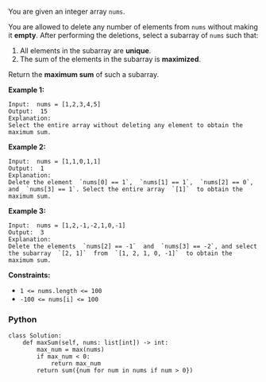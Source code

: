 You are given an integer array  `nums`.

You are allowed to delete any number of elements from  `nums`  without making it  **empty**. After performing the deletions, select a  subarray  of  `nums`  such that:

1.  All elements in the subarray are  **unique**.
2.  The sum of the elements in the subarray is  **maximized**.

Return the  **maximum sum**  of such a subarray.

**Example 1:**
```
Input:  nums = [1,2,3,4,5]
Output:  15
Explanation:
Select the entire array without deleting any element to obtain the maximum sum.
```
**Example 2:**
```
Input:  nums = [1,1,0,1,1]
Output:  1
Explanation:
Delete the element  `nums[0] == 1`,  `nums[1] == 1`,  `nums[2] == 0`, and  `nums[3] == 1`. Select the entire array  `[1]`  to obtain the maximum sum.
```
**Example 3:**
```
Input:  nums = [1,2,-1,-2,1,0,-1]
Output:  3
Explanation:
Delete the elements  `nums[2] == -1`  and  `nums[3] == -2`, and select the subarray  `[2, 1]`  from  `[1, 2, 1, 0, -1]`  to obtain the maximum sum.
```
**Constraints:**

-   `1 <= nums.length <= 100`
-   `-100 <= nums[i] <= 100`

### Python
```pycon
class Solution:
    def maxSum(self, nums: list[int]) -> int:
        max_num = max(nums)
        if max_num < 0:
            return max_num
        return sum({num for num in nums if num > 0})
```